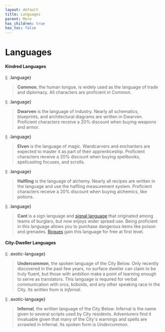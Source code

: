 ```yaml
---
layout: default
title: Languages
parent: More
has_children: true
has_toc: false
---
```


# Languages

#### Kindred Languages

{: .language}
> **Common**, the human tongue, is widely used as the language of trade and diplomacy. All characters are proficient in Common.

{: .language}
> **Dwarven** is the language of industry. Nearly all schematics, blueprints, and architectural diagrams are written in Dwarven. Proficient characters receive a 20% discount when buying weapons and armor.

{: .language}
> **Elven** is the language of magic. Wandcarvers and enchanters are expected to master it as part of their apprenticeship. Proficient characters receive a 20% discount when buying spellbooks, spellcasting focuses, and scrolls.

{: .language}
> **Halfling** is the language of alchemy. Nearly all recipes are written in the language and use the halfling measurement system. Proficient characters receive a 20% discount when buying alchemics, like potions.

{: .language}
> **Cant** is a sign language and [signal language](https://en.wikipedia.org/wiki/Morse_code) that originated among teams of burglars, but now enjoys wider spread use. Being proficient in this language allows you to purchase dangerous items like poison and grenades. [Rogues](../../character_creation/class/rogue) gain this language for free at first level.


#### City-Dweller Languages

{: .exotic-language}
> **Undercommon**, the spoken language of the City Below. Only recently discovered in the past few years, no surface dweller can claim to be truly fluent, but those with ambition make a point of learning enough to serve as translators. This language is required for verbal communication with orcs, kobolds, and any other speaking race in the City. Its written from is _Infernal_.

{: .exotic-language}
> **Infernal**, the written language of the City Below. Infernal is the name given to several scripts used by City residents. Adventurers find it invaluable given that many of the City's warnings and spells are scrawled in Infernal. Its spoken form is _Undercommon_.




